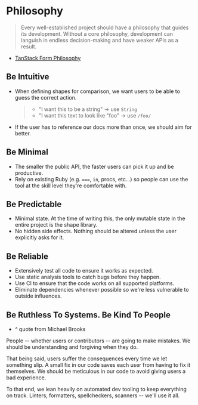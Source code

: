 # Philosophy

> Every well-established project should have a philosophy that guides its development.
> Without a core philosophy, development can languish in endless decision-making and have weaker APIs as a result.

- [TanStack Form Philosophy](https://tanstack.com/form/latest/docs/philosophy)

## Be Intuitive

- When defining shapes for comparison, we want users to be able to guess the correct action.
  > - "I want this to be a string" -> use `String`
  > - "I want this text to look like "foo" -> use `/foo/`
- If the user has to reference our docs more than once, we should aim for better.

## Be Minimal

- The smaller the public API, the faster users can pick it up and be productive.
- Rely on existing Ruby (e.g. `===`, `in`, procs, etc...) so people can use the tool at the skill level they're comfortable with.

## Be Predictable

- Minimal state. At the time of writing this, the only mutable state in the entire project is the shape library.
- No hidden side effects. Nothing should be altered unless the user explicitly asks for it.

## Be Reliable

- Extensively test all code to ensure it works as expected.
- Use static analysis tools to catch bugs before they happen.
- Use CI to ensure that the code works on all supported platforms.
- Eliminate dependencies whenever possible so we're less vulnerable to outside influences.

## Be Ruthless To Systems. Be Kind To People

- ^ quote from Michael Brooks

People -- whether users or contributors -- are going to make mistakes.
We should be understanding and forgiving when they do.

That being said, users suffer the consequences every time we let something slip. A small fix in our code saves each user from having to fix it themselves.
We should be meticulous in our code to avoid giving users a bad experience.

To that end, we lean heavily on automated dev tooling to keep everything on track.
Linters, formatters, spellcheckers, scanners -- we'll use it all.
